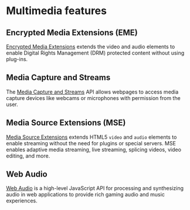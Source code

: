 # Multimedia features

## Encrypted Media Extensions (EME)
[Encrypted Media Extensions](./encrypted-media-extensions) extends the video and audio elements to enable Digital Rights Management (DRM) protected content without using plug-ins. 

## Media Capture and Streams
The [Media Capture and Streams](./media-capture-and-streams) API allows webpages to access media capture devices like webcams or microphones with permission from the user.

## Media Source Extensions (MSE)
[Media Source Extensions](./media-source-extensions) extends HTML5 `video` and `audio` elements to enable streaming without the need for plugins or special servers. MSE enables adaptive media streaming, live streaming, splicing videos, video editing, and more. 

## Web Audio
[Web Audio](./web-audio) is a high-level JavaScript API for processing and synthesizing audio in web applications to provide rich gaming audio and music experiences.
